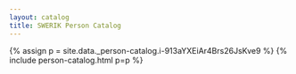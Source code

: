 ```yaml
---
layout: catalog
title: SWERIK Person Catalog
---
```

{% assign p = site.data._person-catalog.i-913aYXEiAr4Brs26JsKve9 %}
{% include person-catalog.html p=p %}

